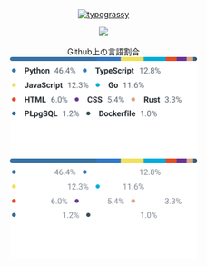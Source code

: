 <!--
**Mikuto0831/Mikuto0831** is a ✨ _special_ ✨ repository because its `README.md` (this file) appears on your GitHub profile.

Here are some ideas to get you started:

- 🔭 I’m currently working on ...
- 🌱 I’m currently learning ...
- 👯 I’m looking to collaborate on ...
- 🤔 I’m looking for help with ...
- 💬 Ask me about ...
- 📫 How to reach me: ...
- 😄 Pronouns: ...
- ⚡ Fun fact: ...
-->
<div align="center">
  <a href="https://github.com/kawarimidoll/typograssy"><img alt="typograssy" src="https://typograssy.deno.dev/api?text=Hi%20there%20I`m%20Mikuto!%20"></a>
  <p align="center">
    <a href="https://skillicons.dev">
    <img src="https://skillicons.dev/icons?i=python,ts,rust,go,git,vscode,docker" />
  </a>
  </p>
  <p align="center">
    Github上の言語割合<br>
    <img src="./langs.light.svg#gh-light-mode-only" width="330"/>
    <img src="./langs.dark.svg#gh-dark-mode-only" width="330"/>
  </p>
</div>
